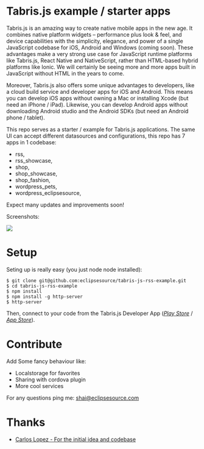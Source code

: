 # Tabris.js example / starter apps

Tabris.js is an amazing way to create native mobile apps in the new age. It combines native platform widgets – performance plus look & feel, and device capabilities with the simplicity, elegance, and power of a single JavaScript codebase for iOS, Android and Windows (coming soon). These advantages make a very strong use case for JavaScript runtime platforms like Tabris.js, React Native and NativeScript, rather than HTML-based hybrid platforms like Ionic. We will certainly be seeing more and more apps built in JavaScript without HTML in the years to come.

Moreover, Tabris.js also offers some unique advantages to developers, like a cloud build service and developer apps for iOS and Android. This means you can develop iOS apps without owning a Mac or installing Xcode (but need an iPhone / iPad). Likewise, you can develop Android apps without downloading Android studio and the Android SDKs (but need an Android phone / tablet).

This repo serves as a starter / example for Tabris.js applications. 
The same UI can accept different datasources and configurations, this repo has 7 apps in 1 codebase:
*  rss,
*  rss_showcase,
*  shop,
*  shop_showcase,
*  shop_fashion,
*  wordpress_pets,
*  wordpress_eclipsesource,

Expect many updates and improvements soon!

Screenshots:

<p>
  
  <img src="https://cloud.githubusercontent.com/assets/3126207/13705259/b9d0849c-e7a8-11e5-9d35-bd7743fd02fc.gif"/>
</p>

# Setup
Seting up is really easy (you just node node installed):

```shell
$ git clone git@github.com:eclipsesource/tabris-js-rss-example.git
$ cd tabris-js-rss-example
$ npm install
$ npm install -g http-server
$ http-server
```

Then, connect to your code from the Tabris.js Developer App ([*Play Store*](https://play.google.com/store/apps/details?id=com.eclipsesource.tabris.js) / [*App Store*](https://itunes.apple.com/us/app/tabris.js/id939600018?ls=1&mt=8)).


# Contribute
Add Some fancy behaviour like:
* Localstorage for favorites
* Sharing with cordova plugin
* More cool services

For any questions ping me: shai@eclipsesource.com

# Thanks

- [Carlos Lopez - For the initial idea and codebase](https://github.com/carloslopez1990/tabrisjs-rss-reader-example)

